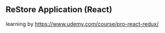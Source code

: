 ReStore Application (React)
-----------------
learning by https://www.udemy.com/course/pro-react-redux/